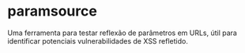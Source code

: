# paramsource
Uma ferramenta para testar reflexão de parâmetros em URLs, útil para identificar potenciais vulnerabilidades de XSS refletido.
